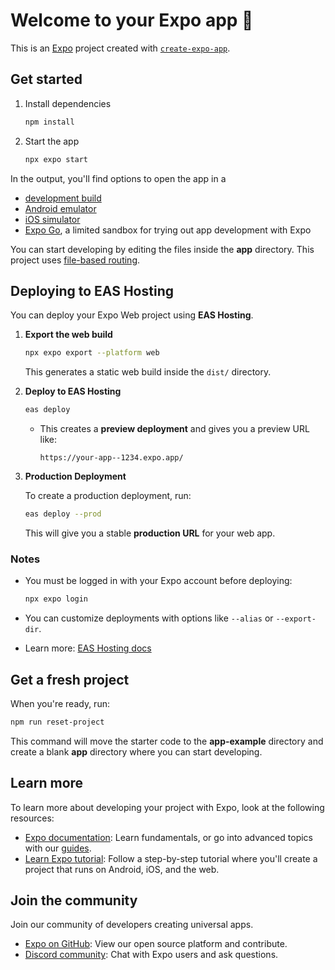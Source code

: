 # Welcome to your Expo app 👋

This is an [Expo](https://expo.dev) project created with [`create-expo-app`](https://www.npmjs.com/package/create-expo-app).

## Get started

1. Install dependencies

   ```bash
   npm install
   ```

2. Start the app

   ```bash
   npx expo start
   ```

In the output, you'll find options to open the app in a

- [development build](https://docs.expo.dev/develop/development-builds/introduction/)
- [Android emulator](https://docs.expo.dev/workflow/android-studio-emulator/)
- [iOS simulator](https://docs.expo.dev/workflow/ios-simulator/)
- [Expo Go](https://expo.dev/go), a limited sandbox for trying out app development with Expo

You can start developing by editing the files inside the **app** directory. This project uses [file-based routing](https://docs.expo.dev/router/introduction).

## Deploying to EAS Hosting

You can deploy your Expo Web project using **EAS Hosting**.

1. **Export the web build**

   ```bash
   npx expo export --platform web
   ```

   This generates a static web build inside the `dist/` directory.

2. **Deploy to EAS Hosting**

   ```bash
   eas deploy
   ```

   - This creates a **preview deployment** and gives you a preview URL like:  
     ```
     https://your-app--1234.expo.app/
     ```

3. **Production Deployment**

   To create a production deployment, run:

   ```bash
   eas deploy --prod
   ```

   This will give you a stable **production URL** for your web app.

### Notes

- You must be logged in with your Expo account before deploying:

  ```bash
  npx expo login
  ```

- You can customize deployments with options like `--alias` or `--export-dir`.  
- Learn more: [EAS Hosting docs](https://docs.expo.dev/eas/hosting/get-started/)

## Get a fresh project

When you're ready, run:

```bash
npm run reset-project
```

This command will move the starter code to the **app-example** directory and create a blank **app** directory where you can start developing.

## Learn more

To learn more about developing your project with Expo, look at the following resources:

- [Expo documentation](https://docs.expo.dev/): Learn fundamentals, or go into advanced topics with our [guides](https://docs.expo.dev/guides).
- [Learn Expo tutorial](https://docs.expo.dev/tutorial/introduction/): Follow a step-by-step tutorial where you'll create a project that runs on Android, iOS, and the web.

## Join the community

Join our community of developers creating universal apps.

- [Expo on GitHub](https://github.com/expo/expo): View our open source platform and contribute.
- [Discord community](https://chat.expo.dev): Chat with Expo users and ask questions.

